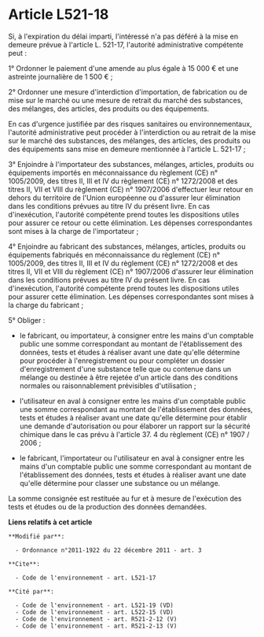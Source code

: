 # Article L521-18

Si, à l'expiration du délai imparti, l'intéressé n'a pas déféré à la mise en demeure prévue à l'article L. 521-17, l'autorité
administrative compétente peut :

1° Ordonner le paiement d'une amende au plus égale à 15 000 € et une astreinte journalière de 1 500 € ;

2° Ordonner une mesure d'interdiction d'importation, de fabrication ou de mise sur le marché ou une mesure de retrait du
marché des substances, des mélanges, des articles, des produits ou des équipements.

En cas d'urgence justifiée par des risques sanitaires ou environnementaux, l'autorité administrative peut procéder à
l'interdiction ou au retrait de la mise sur le marché des substances, des mélanges, des articles, des produits ou des
équipements sans mise en demeure mentionnée à l'article L. 521-17 ;

3° Enjoindre à l'importateur des substances, mélanges, articles, produits ou équipements importés en méconnaissance du
règlement (CE) n° 1005/2009, des titres II, III et IV du règlement (CE) n° 1272/2008 et des titres II, VII et VIII du
règlement (CE) n° 1907/2006 d'effectuer leur retour en dehors du territoire de l'Union européenne ou d'assurer leur
élimination dans les conditions prévues au titre IV du présent livre. En cas d'inexécution, l'autorité compétente prend
toutes les dispositions utiles pour assurer ce retour ou cette élimination. Les dépenses correspondantes sont mises à la
charge de l'importateur ;

4° Enjoindre au fabricant des substances, mélanges, articles, produits ou équipements fabriqués en méconnaissance du
règlement (CE) n° 1005/2009, des titres II, III et IV du règlement (CE) n° 1272/2008 et des titres II, VII et VIII du
règlement (CE) n° 1907/2006 d'assurer leur élimination dans les conditions prévues au titre IV du présent livre. En cas
d'inexécution, l'autorité compétente prend toutes les dispositions utiles pour assurer cette élimination. Les dépenses
correspondantes sont mises à la charge du fabricant ; 

5° Obliger :

- le fabricant, ou importateur, à consigner entre les mains d'un comptable public une somme correspondant au montant de
l'établissement des données, tests et études à réaliser avant une date qu'elle détermine pour procéder à l'enregistrement ou
pour compléter un dossier d'enregistrement d'une substance telle que ou contenue dans un mélange ou destinée à être rejetée
d'un article dans des conditions normales ou raisonnablement prévisibles d'utilisation ;

- l'utilisateur en aval à consigner entre les mains d'un comptable public une somme correspondant au montant de
l'établissement des données, tests et études à réaliser avant une date qu'elle détermine pour établir une demande
d'autorisation ou pour élaborer un rapport sur la sécurité chimique dans le cas prévu à l'article 37. 4 du règlement (CE) n°
1907 / 2006 ;

- le fabricant, l'importateur ou l'utilisateur en aval à consigner entre les mains d'un comptable public une somme
correspondant au montant de l'établissement des données, tests et études à réaliser avant une date qu'elle détermine pour
classer une substance ou un mélange. 

La somme consignée est restituée au fur et à mesure de l'exécution des tests et études ou de la production des données
demandées.

**Liens relatifs à cet article**

	**Modifié par**:

	  - Ordonnance n°2011-1922 du 22 décembre 2011 - art. 3

	**Cite**:

	  - Code de l'environnement - art. L521-17

	**Cité par**:

	  - Code de l'environnement - art. L521-19 (VD)
	  - Code de l'environnement - art. L522-15 (VD)
	  - Code de l'environnement - art. R521-2-12 (V)
	  - Code de l'environnement - art. R521-2-13 (V)
